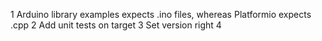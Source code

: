 1 Arduino library examples expects .ino files, whereas Platformio expects .cpp
2 Add unit tests on target
3 Set version right
4
